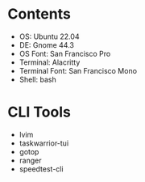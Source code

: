 # Contents
- OS: Ubuntu 22.04
- DE: Gnome 44.3
- OS Font: San Francisco Pro
- Terminal: Alacritty
- Terminal Font: San Francisco Mono
- Shell: bash


# CLI Tools
- lvim
- taskwarrior-tui
- gotop
- ranger
- speedtest-cli
